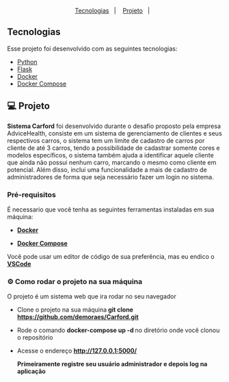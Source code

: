 

<p align="center">
  <a href="#-tecnologias">Tecnologias</a>&nbsp;&nbsp;&nbsp;|&nbsp;&nbsp;&nbsp;
  <a href="#-projeto">Projeto</a>&nbsp;&nbsp;&nbsp;|&nbsp;&nbsp;&nbsp;
</p>

## Tecnologias

Esse projeto foi desenvolvido com as seguintes tecnologias:

- [Python](https://www.python.org/)
- [Flask](https://flask.palletsprojects.com/en/2.2.x/)
- [Docker](https://www.docker.com/)
- [Docker Compose](https://docs.docker.com/compose/)


## 💻 Projeto

 <b>Sistema Carford</b> foi desenvolvido durante o desafio proposto pela empresa AdviceHealth, consiste em um sistema de gerenciamento de clientes e seus respectivos carros, o sistema tem um limite de cadastro de carros por cliente de até 3 carros, tendo a possibilidade de cadastrar somente cores e modelos específicos, o sistema também ajuda a identificar aquele cliente que ainda não possui nenhum carro, marcando o mesmo como cliente em potencial. Além disso, inclui uma funcionalidade a mais de cadastro de administradores de forma que seja necessário fazer um login no sistema.

### Pré-requisitos

  É necessario que você tenha as seguintes ferramentas instaladas em sua máquina:

   - <b>[Docker](https://docs.docker.com/engine/install/)</b>

   - <b>[Docker Compose](https://docs.docker.com/compose/install/)</b>

  Você pode usar um editor de código de sua preferência, mas eu endico o <b>[VSCode](https://code.visualstudio.com/)</b>


### ⚙ Como rodar o projeto na sua máquina

  O projeto é um sistema web que ira rodar no seu navegador

- Clone o projeto na sua máquina<b> git clone https://github.com/demoraes/Carford.git </b>
- Rode o comando <b> docker-compose up -d </b> no diretório onde você clonou o repositório
- Acesse o endereço <b> http://127.0.0.1:5000/ </b>

  <b>Primeiramente registre seu usuário administrador e depois log na aplicação</b>













